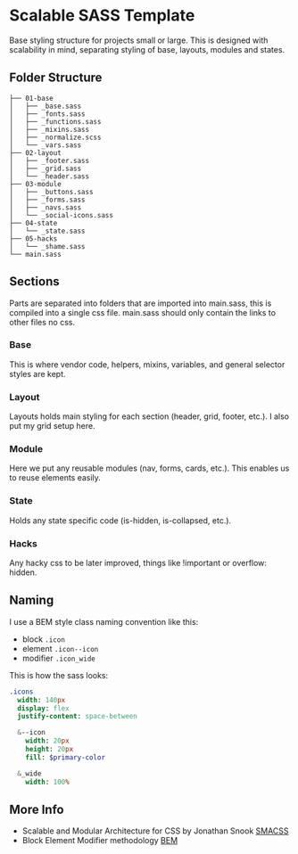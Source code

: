 # Scalable SASS Template

Base styling structure for projects small or large. This is designed with scalability in mind, separating styling of base, layouts, modules and states.

## Folder Structure

```
├── 01-base
│   ├── _base.sass
│   ├── _fonts.sass
│   ├── _functions.sass
│   ├── _mixins.sass
│   ├── _normalize.scss
│   └── _vars.sass
├── 02-layout
│   ├── _footer.sass
│   ├── _grid.sass
│   └── _header.sass
├── 03-module
│   ├── _buttons.sass
│   ├── _forms.sass
│   ├── _navs.sass
│   └── _social-icons.sass
├── 04-state
│   └── _state.sass
├── 05-hacks
│   └── _shame.sass
└── main.sass
```

## Sections
Parts are separated into folders that are imported into main.sass, this is compiled into a single css file. main.sass should only contain the links to other files no css.

### Base
This is where vendor code, helpers, mixins, variables, and general selector styles are kept.

### Layout
Layouts holds main styling for each section (header, grid, footer, etc.). I also put my grid setup here.

### Module
Here we put any reusable modules (nav, forms, cards, etc.). This enables us to reuse elements easily.

### State
Holds any state specific code (is-hidden, is-collapsed, etc.).

### Hacks
Any hacky css to be later improved, things like !important or overflow: hidden.

## Naming
I use a BEM style class naming convention like this:
- block `.icon` 
- element `.icon--icon`
- modifier `.icon_wide`

This is how the sass looks:
```sass
.icons
  width: 140px
  display: flex
  justify-content: space-between

  &--icon
    width: 20px
    height: 20px
    fill: $primary-color

  &_wide
    width: 100%
```


## More Info
- Scalable and Modular Architecture for CSS by Jonathan Snook
[ SMACSS]('https://smacss.com/')
- Block Element Modifier methodology [BEM]('http://getbem.com/)